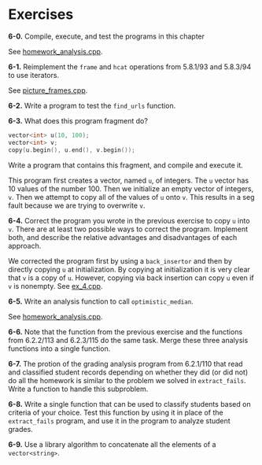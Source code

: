 # Exercises

**6-0.** Compile, execute, and test the programs in this chapter

See [homework_analysis.cpp](./homework_analysis.cpp).

**6-1.** Reimplement the `frame` and `hcat` operations from 5.8.1/93 and 
5.8.3/94 to use iterators.

See [picture_frames.cpp](./picture_frames.cpp).

**6-2.** Write a program to test the `find_urls` function.

**6-3.** What does this program fragment do?

```cpp
vector<int> u(10, 100);
vector<int> v;
copy(u.begin(), u.end(), v.begin());

```

Write a program that contains this fragment, and compile and execute it.

This program first creates a vector, named `u`, of integers. The `u` vector
has 10 values of the number 100. Then we initialize an empty vector of integers,
`v`. Then we attempt to copy all of the values of `u` onto `v`. This results in
a seg fault because we are trying to overwrite `v`.

**6-4.** Correct the program you wrote in the previous exercise to copy `u` into
`v`. There are at least two possible ways to correct the program. Implement both,
and describe the relative advantages and disadvantages of each approach.

We corrected the program first by using a `back_insertor` and then by directly
copying `u` at initialization. By copying at initialization it is very clear
that `v` is a copy of `u`. However, copying via back insertion can copy `u` even
if `v` is nonempty. See [ex_4.cpp](./ex_4.cpp).

**6-5.** Write an analysis function to call `optimistic_median`.

See [homework_analysis.cpp](./homework_analysis.cpp).

**6-6.** Note that the function from the previous exercise and the functions 
from 6.2.2/113 and 6.2.3/115 do the same task. Merge these three analysis 
functions into a single function.

**6-7.** The protion of the grading analysis program from 6.2.1/110 that read 
and classified student records depending on whether they did (or did not) do all
the homework is similar to the problem we solved in `extract_fails`. Write a
function to handle this subproblem.

**6-8.** Write a single function that can be used to classify students based on
criteria of your choice. Test this function by using it in place of the 
`extract_fails` program, and use it in the program to analyze student grades.

**6-9.** Use a library algorithm to concatenate all the elements of a 
`vector<string>`.
